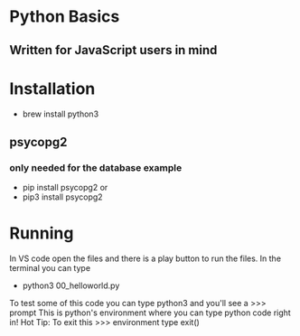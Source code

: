 # Python Basics
## Written for JavaScript users in mind

# Installation
- brew install python3

## psycopg2
### only needed for the database example
- pip install psycopg2
or 
- pip3 install psycopg2

# Running 
In VS code open the files and there is a play button to run the files.
In the terminal you can type 
- python3 00_helloworld.py

To test some of this code you can type python3 and you'll see a >>> prompt
This is python's environment where you can type python code right in!
Hot Tip: To exit this >>> environment type exit()